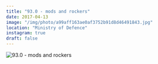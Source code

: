 ```yaml
---
title: "93.0 - mods and rockers"
date: 2017-04-13
image: "/img/photo/a99aff163ae0af3752b91d8d46491843.jpg"
location: "Ministry of Defence"
instagram: true
draft: false
---
```


![93.0 - mods and rockers](/img/photo/a99aff163ae0af3752b91d8d46491843.jpg)
